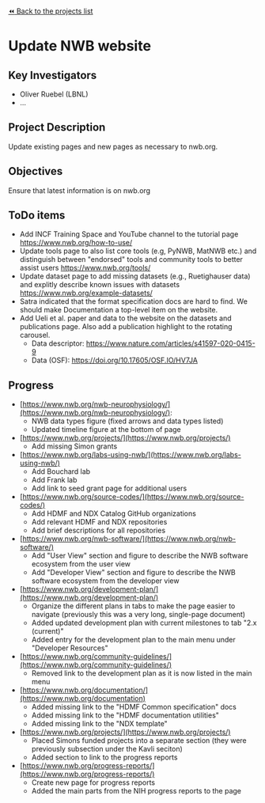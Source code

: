 [:rewind: Back to the projects list](../../README.md#ProjectsList)


# Update NWB website

## Key Investigators

* Oliver Ruebel (LBNL)
* ...

## Project Description

Update existing pages and new pages as necessary to nwb.org.

## Objectives

Ensure that latest information is on nwb.org

## ToDo items

* Add INCF Training Space and YouTube channel to the tutorial page https://www.nwb.org/how-to-use/
* Update tools page to also list core tools (e.g, PyNWB, MatNWB etc.) and distinguish between "endorsed" tools and community tools to better assist users https://www.nwb.org/tools/
* Update dataset page to add missing datasets (e.g., Ruetighauser data) and explitly describe known issues with datasets https://www.nwb.org/example-datasets/
* Satra indicated that the format specification docs are hard to find. We should make Documentation a top-level item on the website.
* Add Ueli et al. paper and data to the website on the datasets and publications page. Also add a publication highlight to the rotating carousel.
  * Data descriptor: https://www.nature.com/articles/s41597-020-0415-9
  * Data (OSF):  https://doi.org/10.17605/OSF.IO/HV7JA

## Progress

* [https://www.nwb.org/nwb-neurophysiology/](https://www.nwb.org/nwb-neurophysiology/):
   * NWB data types figure (fixed arrows and data types listed)
  * Updated timeline figure at the bottom of page
* [https://www.nwb.org/projects/](https://www.nwb.org/projects/)
  * Add missing Simon grants
* [https://www.nwb.org/labs-using-nwb/](https://www.nwb.org/labs-using-nwb/)
  * Add Bouchard lab
  * Add Frank lab
  * Add link to seed grant page for additional users
* [https://www.nwb.org/source-codes/](https://www.nwb.org/source-codes/)
  * Add HDMF and NDX Catalog GitHub organizations
  * Add relevant HDMF and NDX repositories
  * Add brief descriptions for all repositories
* [https://www.nwb.org/nwb-software/](https://www.nwb.org/nwb-software/)
  * Add "User View" section and figure to describe the NWB software ecosystem from the user view
  * Add "Developer View" section and figure to describe the NWB software ecosystem from the developer view
* [https://www.nwb.org/development-plan/](https://www.nwb.org/development-plan/)
  * Organize the different plans in tabs to make the page easier to navigate (previously this was a very long, single-page document)
  * Added updated development plan with current milestones to tab "2.x (current)"
  * Added entry for the development plan to the main menu under "Developer Resources"
* [https://www.nwb.org/community-guidelines/](https://www.nwb.org/community-guidelines/)
  * Removed link to the development plan as it is now listed in the main menu
* [https://www.nwb.org/documentation/](https://www.nwb.org/documentation)
  * Added missing link to the "HDMF Common specification" docs
  * Added missing link to the "HDMF documentation utilities"
  * Added missing link to the "NDX template"
* [https://www.nwb.org/projects/](https://www.nwb.org/projects/)
  * Placed Simons funded projects into a separate section (they were previously subsection under the Kavli seciton)
  * Added section to link to the progress reports
* [https://www.nwb.org/progress-reports/](https://www.nwb.org/progress-reports/)
  * Create new page for progress reports
  * Added the main parts from the NIH progress reports to the page


